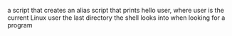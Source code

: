 a script that creates an alias
 script that prints hello user, where user is the current Linux user
the last directory the shell looks into when looking for a program
